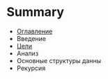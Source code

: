 # Summary

* [Оглавление](README.md)
* Введение
* [Цели](Введение/Цели.md)
* Анализ
* Основные структуры данны
* Рекурсия

